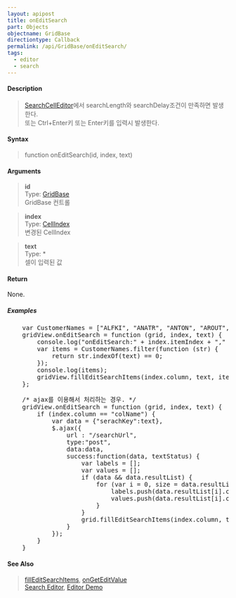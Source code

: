 ```yaml
---
layout: apipost
title: onEditSearch
part: Objects
objectname: GridBase
directiontype: Callback
permalink: /api/GridBase/onEditSearch/
tags:
  - editor
  - search
---
```



#### Description

> [SearchCellEditor](/api/types/SearchCellEditor/)에서 searchLength와 searchDelay조건이 만족하면 발생한다.  
> 또는 Ctrl+Enter키 또는 Enter키를 입력시 발생한다.

#### Syntax

> function onEditSearch(id, index, text)  

#### Arguments

> **id**  
> Type: [GridBase](/api/GridBase/)  
> GridBase 컨트롤  

> **index**  
> Type:  [CellIndex](/api/types/CellIndex/)  
> 변경된 CellIndex  

> **text**  
> Type: *  
> 셀이 입력된 값 

#### Return

None.

##### Examples 

<pre class="prettyprint">
    var CustomerNames = ["ALFKI", "ANATR", "ANTON", "AROUT", "BERGS", "BLAUS", "BLONP", "BOLID", "BONAP"];
    gridView.onEditSearch = function (grid, index, text) {
        console.log("onEditSearch:" + index.itemIndex + "," + index.column + ", " + text);
        var items = CustomerNames.filter(function (str) {
            return str.indexOf(text) == 0;
        });
        console.log(items);
        gridView.fillEditSearchItems(index.column, text, items);
    };

    /* ajax를 이용해서 처리하는 경우. */
    gridView.onEditSearch = function (grid, index, text) {
        if (index.column == "colName") {
            var data = {"serachKey":text},
            $.ajax({
                url : "/searchUrl",
                type:"post",
                data:data,
                success:function(data, textStatus) {
                    var labels = [];
                    var values = [];
                    if (data && data.resultList) {
                        for (var i = 0, size = data.resultList.length; i < size; i++) {
                            labels.push(data.resultList[i].codeName);
                            values.push(data.resultList[i].code);
                        }
                    }
                    grid.fillEditSearchItems(index.column, text, values, labels);
                }
            });
        }
    }
</pre>

#### See Also
> [fillEditSearchItems](/api/GridBase/fillEditSearchItems), [onGetEditValue](/api/GridBase/onGetEditValue)  
> [Search Editor](/tutorial/b7-10/), [Editor Demo](http://demo.realgrid.com/Demo/Editors)